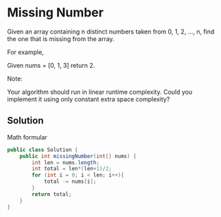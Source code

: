 # Missing Number

Given an array containing n distinct numbers taken from 0, 1, 2, ..., n, find the one that is missing from the array.

For example,

Given nums = [0, 1, 3] return 2.

Note:

Your algorithm should run in linear runtime complexity. Could you implement it using only constant extra space complexity?

## Solution

Math formular

```java
public class Solution {
    public int missingNumber(int[] nums) {
        int len = nums.length;
        int total = len*(len+1)/2;
        for (int i = 0; i < len; i++){
            total -= nums[i];
        }
        return total;
    }
}
```